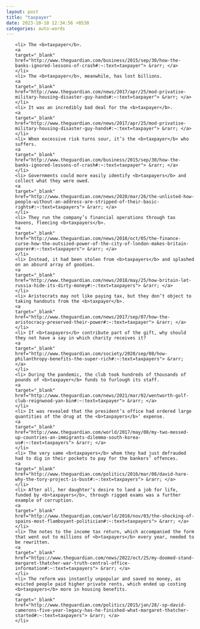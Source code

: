 ```yaml
---
layout: post
title: "taxpayer"
date: 2023-10-10 12:34:56 +0530
categories: auto-words
---
```

<ol>

    <li> The <b>taxpayer</b>.
    <a 
    target="_blank" 
    href="http://www.theguardian.com/business/2015/sep/30/how-the-banks-ignored-lessons-of-crash#:~:text=taxpayer"> &rarr; </a>
    </li>
    <li> The <b>taxpayer</b>, meanwhile, has lost billions.
    <a 
    target="_blank" 
    href="http://www.theguardian.com/news/2017/apr/25/mod-privatise-military-housing-disaster-guy-hands#:~:text=taxpayer"> &rarr; </a>
    </li>
    <li> It was an incredibly bad deal for the <b>taxpayer</b>.
    <a 
    target="_blank" 
    href="http://www.theguardian.com/news/2017/apr/25/mod-privatise-military-housing-disaster-guy-hands#:~:text=taxpayer"> &rarr; </a>
    </li>
    <li> When excessive risk turns sour, it’s the <b>taxpayer</b> who suffers.
    <a 
    target="_blank" 
    href="http://www.theguardian.com/business/2015/sep/30/how-the-banks-ignored-lessons-of-crash#:~:text=taxpayer"> &rarr; </a>
    </li>
    <li> Governments could more easily identify <b>taxpayers</b> and collect what they were owed.
    <a 
    target="_blank" 
    href="http://www.theguardian.com/news/2020/mar/26/the-unlisted-how-people-without-an-address-are-stripped-of-their-basic-rights#:~:text=taxpayers"> &rarr; </a>
    </li>
    <li> They run the company’s financial operations through tax havens, fleecing <b>taxpayers</b>.
    <a 
    target="_blank" 
    href="http://www.theguardian.com/news/2018/oct/05/the-finance-curse-how-the-outsized-power-of-the-city-of-london-makes-britain-poorer#:~:text=taxpayers"> &rarr; </a>
    </li>
    <li> Instead, it had been stolen from <b>taxpayers</b> and splashed on an absurd array of goodies.
    <a 
    target="_blank" 
    href="http://www.theguardian.com/news/2018/may/25/how-britain-let-russia-hide-its-dirty-money#:~:text=taxpayers"> &rarr; </a>
    </li>
    <li> Aristocrats may not like paying tax, but they don’t object to taking handouts from the <b>taxpayer</b>.
    <a 
    target="_blank" 
    href="http://www.theguardian.com/news/2017/sep/07/how-the-aristocracy-preserved-their-power#:~:text=taxpayer"> &rarr; </a>
    </li>
    <li> If <b>taxpayers</b> contribute part of the gift, why should they not have a say in which charity receives it?
    <a 
    target="_blank" 
    href="http://www.theguardian.com/society/2020/sep/08/how-philanthropy-benefits-the-super-rich#:~:text=taxpayers"> &rarr; </a>
    </li>
    <li> During the pandemic, the club took hundreds of thousands of pounds of <b>taxpayer</b> funds to furlough its staff.
    <a 
    target="_blank" 
    href="http://www.theguardian.com/news/2021/mar/02/wentworth-golf-club-reignwood-yan-bin#:~:text=taxpayer"> &rarr; </a>
    </li>
    <li> It was revealed that the president’s office had ordered large quantities of the drug at the <b>taxpayers</b>’ expense.
    <a 
    target="_blank" 
    href="http://www.theguardian.com/world/2017/may/08/my-two-messed-up-countries-an-immigrants-dilemma-south-korea-us#:~:text=taxpayers"> &rarr; </a>
    </li>
    <li> The very same <b>taxpayers</b> whom they had just defrauded had to dig in their pockets to pay for the bankers’ offences.
    <a 
    target="_blank" 
    href="http://www.theguardian.com/politics/2016/mar/08/david-hare-why-the-tory-project-is-bust#:~:text=taxpayers"> &rarr; </a>
    </li>
    <li> After all, her daughter’s desire to land a job for life, funded by <b>taxpayers</b>, through rigged exams was a further example of corruption.
    <a 
    target="_blank" 
    href="http://www.theguardian.com/world/2016/nov/03/the-shocking-of-spains-most-flamboyant-politician#:~:text=taxpayers"> &rarr; </a>
    </li>
    <li> The notes to the income tax return, which accompanied the form that went out to millions of <b>taxpayers</b> every year, needed to be rewritten.
    <a 
    target="_blank" 
    href="https://www.theguardian.com/news/2022/oct/25/my-doomed-stand-margaret-thatcher-war-truth-central-office-information#:~:text=taxpayers"> &rarr; </a>
    </li>
    <li> The reform was instantly unpopular and saved no money, as evicted people paid higher private rents, which ended up costing <b>taxpayers</b> more in housing benefits.
    <a 
    target="_blank" 
    href="http://www.theguardian.com/politics/2015/jan/28/-sp-david-camerons-five-year-legacy-has-he-finished-what-margaret-thatcher-started#:~:text=taxpayers"> &rarr; </a>
    </li>